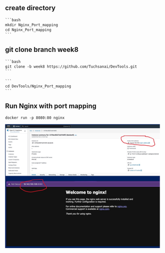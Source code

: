 ## create directory

    ```bash
    mkdir Nginx_Port_mapping
    cd Nginx_Port_mapping
    ```     

## git clone branch week8
    
    ```bash
    git clone -b week8 https://github.com/Tuchsanai/DevTools.git
    ```

    ```
    cd DevTools/Nginx_Port_mapping
    ```


## Run Nginx with port mapping

```
docker run -p 8080:80 nginx
```


![Demo](./portmap_demo1.jpg)





